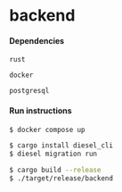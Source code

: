 # backend

#### Dependencies

```
rust

docker

postgresql
```

#### Run instructions

```sh
$ docker compose up

$ cargo install diesel_cli
$ diesel migration run

$ cargo build --release
$ ./target/release/backend
```
